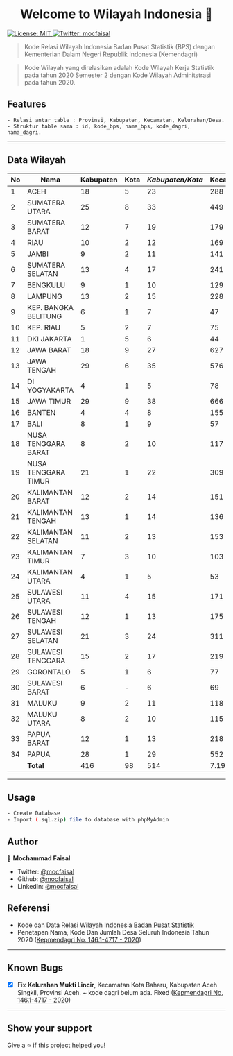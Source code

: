 <h1 align="center">Welcome to Wilayah Indonesia 👋</h1>
<p>
  <a href="https://github.com/mocfaisal/wilayah_indonesia/blob/main/LICENSE" target="_blank">
    <img alt="License: MIT" src="https://img.shields.io/badge/License-MIT-yellow.svg" />
  </a>
  <a href="https://twitter.com/mocfaisal" target="_blank">
    <img alt="Twitter: mocfaisal" src="https://img.shields.io/twitter/follow/mocfaisal.svg?style=social" />
  </a>
</p>

> Kode Relasi Wilayah Indonesia Badan Pusat Statistik (BPS) dengan Kementerian Dalam Negeri Republik Indonesia (Kemendagri)

> Kode Wilayah yang direlasikan adalah Kode Wilayah Kerja Statistik pada tahun 2020 Semester 2 dengan Kode Wilayah Adminitstrasi pada tahun 2020.


## Features

```
- Relasi antar table : Provinsi, Kabupaten, Kecamatan, Kelurahan/Desa.
- Struktur table sama : id, kode_bps, nama_bps, kode_dagri, nama_dagri.
```
***
## Data Wilayah

| No  | Nama                 | Kabupaten | Kota | *Kabupaten/Kota* | Kecamatan | Kelurahan | Desa   | *Kelurahan/Desa* |
| --- | -------------------- | --------- | ---- | ---------------- | --------- | --------- | ------ | ---------------- |
| 1   | ACEH                 | 18        | 5    | 23               | 288       | -         | 6.463  | 6.463            |
| 2   | SUMATERA UTARA       | 25        | 8    | 33               | 449       | 692       | 5.315  | 6.007            |
| 3   | SUMATERA BARAT       | 12        | 7    | 19               | 179       | 230       | 928    | 1.158            |
| 4   | RIAU                 | 10        | 2    | 12               | 169       | 268       | 1.590  | 1.858            |
| 5   | JAMBI                | 9         | 2    | 11               | 141       | 161       | 1.368  | 1.529            |
| 6   | SUMATERA SELATAN     | 13        | 4    | 17               | 241       | 386       | 2.853  | 3.239            |
| 7   | BENGKULU             | 9         | 1    | 10               | 129       | 172       | 1.340  | 1.512            |
| 8   | LAMPUNG              | 13        | 2    | 15               | 228       | 204       | 2.422  | 2.626            |
| 9   | KEP. BANGKA BELITUNG | 6         | 1    | 7                | 47        | 82        | 309    | 391              |
| 10  | KEP. RIAU            | 5         | 2    | 7                | 75        | 141       | 270    | 411              |
| 11  | DKI JAKARTA          | 1         | 5    | 6                | 44        | 267       | -      | 267              |
| 12  | JAWA BARAT           | 18        | 9    | 27               | 627       | 645       | 5.312  | 5.957            |
| 13  | JAWA TENGAH          | 29        | 6    | 35               | 576       | 753       | 7.809  | 8.562            |
| 14  | DI YOGYAKARTA        | 4         | 1    | 5                | 78        | 46        | 392    | 438              |
| 15  | JAWA TIMUR           | 29        | 9    | 38               | 666       | 775       | 7.721  | 8.496            |
| 16  | BANTEN               | 4         | 4    | 8                | 155       | 313       | 1.238  | 1.551            |
| 17  | BALI                 | 8         | 1    | 9                | 57        | 80        | 636    | 716              |
| 18  | NUSA TENGGARA BARAT  | 8         | 2    | 10               | 117       | 145       | 995    | 1.140            |
| 19  | NUSA TENGGARA TIMUR  | 21        | 1    | 22               | 309       | 326       | 2.995  | 3.321            |
| 20  | KALIMANTAN BARAT     | 12        | 2    | 14               | 151       | 95        | 1.753  | 1.848            |
| 21  | KALIMANTAN TENGAH    | 13        | 1    | 14               | 136       | 138       | 1.432  | 1.570            |
| 22  | KALIMANTAN SELATAN   | 11        | 2    | 13               | 153       | 141       | 1.855  | 1.996            |
| 23  | KALIMANTAN TIMUR     | 7         | 3    | 10               | 103       | 197       | 840    | 1.037            |
| 24  | KALIMANTAN UTARA     | 4         | 1    | 5                | 53        | 35        | 424    | 459              |
| 25  | SULAWESI UTARA       | 11        | 4    | 15               | 171       | 331       | 1.502  | 1.833            |
| 26  | SULAWESI TENGAH      | 12        | 1    | 13               | 175       | 175       | 1.831  | 2.006            |
| 27  | SULAWESI SELATAN     | 21        | 3    | 24               | 311       | 785       | 2.245  | 3.030            |
| 28  | SULAWESI TENGGARA    | 15        | 2    | 17               | 219       | 369       | 1.890  | 2.259            |
| 29  | GORONTALO            | 5         | 1    | 6                | 77        | 72        | 657    | 729              |
| 30  | SULAWESI BARAT       | 6         | -    | 6                | 69        | 73        | 575    | 648              |
| 31  | MALUKU               | 9         | 2    | 11               | 118       | 33        | 1.197  | 1.230            |
| 32  | MALUKU UTARA         | 8         | 2    | 10               | 115       | 118       | 1.051  | 1.169            |
| 33  | PAPUA BARAT          | 12        | 1    | 13               | 218       | 95        | 1.733  | 1.828            |
| 34  | PAPUA                | 28        | 1    | 29               | 552       | 95        | 5.178  | 5.273            |
|     | **Total**            | 416       | 98   | 514              | 7.196     | 8.438     | 74.119 | 82.557           |

***
## Usage

```sh
- Create Database
- Import (.sql.zip) file to database with phpMyAdmin
```

## Author

👤 **Mochammad Faisal**

* Twitter: [@mocfaisal](https://twitter.com/mocfaisal)
* Github: [@mocfaisal](https://github.com/mocfaisal)
* LinkedIn: [@mocfaisal](https://linkedin.com/in/mocfaisal)

## Referensi
- Kode dan Data Relasi Wilayah Indonesia [Badan Pusat Statistik](https://sig.bps.go.id/bridging-kode/index)
- Penetapan Nama, Kode Dan Jumlah Desa Seluruh Indonesia Tahun 2020 ([Kepmendagri No. 146.1-4717 - 2020](http://binapemdes.kemendagri.go.id/produkhukum/detil/keputusan-menteri-dalam-negeri-nomor-1461-4717-tahun-2020))

***
## Known Bugs
- [x] Fix **Kelurahan Mukti Lincir**, Kecamatan Kota Baharu, Kabupaten Aceh Singkil, Provinsi Aceh. ~ kode dagri belum ada. Fixed ([Kepmendagri No. 146.1-4717 - 2020](http://binapemdes.kemendagri.go.id/produkhukum/detil/keputusan-menteri-dalam-negeri-nomor-1461-4717-tahun-2020))

***
## Show your support

Give a ⭐️ if this project helped you!